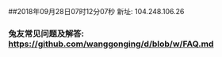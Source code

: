 ##2018年09月28日07时12分07秒 新址: 104.248.106.26
### 兔友常见问题及解答: https://github.com/wanggonging/d/blob/w/FAQ.md
